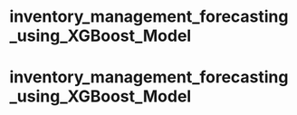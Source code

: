 # inventory_management_forecasting_using_XGBoost_Model
# inventory_management_forecasting_using_XGBoost_Model
